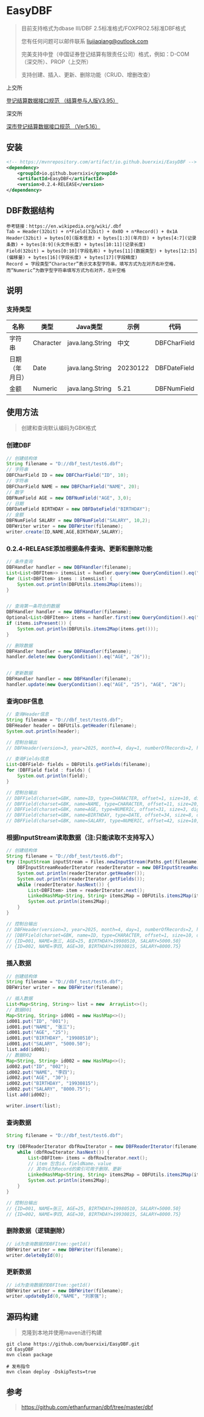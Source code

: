 # EasyDBF
> 目前支持格式为dbase III/DBF 2.5标准格式/FOXPRO2.5标准DBF格式
> 
> 您有任何问题可以邮件联系 liujiaqiang@outlook.com
> 
> 完美支持中登（中国证券登记结算有限责任公司）格式，例如：D-COM（深交所）、PROP（上交所）
> 
> 支持创建、插入、更新、删除功能（CRUD、增删改查）

上交所

[登记结算数据接口规范 （结算参与人版V3.95）](http://www.chinaclear.cn/zdjs/jshsc/202502/143bfe0cd2084f49bedc7f3d5f81788b/files/%E7%99%BB%E8%AE%B0%E7%BB%93%E7%AE%97%E6%95%B0%E6%8D%AE%E6%8E%A5%E5%8F%A3%E8%A7%84%E8%8C%83%EF%BC%88%E7%BB%93%E7%AE%97%E5%8F%82%E4%B8%8E%E4%BA%BA%E7%89%88V3.95%EF%BC%89.pdf)

深交所

[深市登记结算数据接口规范 （Ver5.16）](http://www.chinaclear.cn/zdjs/jszsc/202501/917200e703ea4708b3f6b424ac957fa9/files/%E6%B7%B1%E5%B8%82%E7%99%BB%E8%AE%B0%E7%BB%93%E7%AE%97%E6%95%B0%E6%8D%AE%E6%8E%A5%E5%8F%A3%E8%A7%84%E8%8C%83%EF%BC%88%E7%BB%93%E7%AE%97%E5%8F%82%E4%B8%8E%E4%BA%BA%E7%89%88Ver5.16%EF%BC%89.pdf)


## 安装

```xml
<!-- https://mvnrepository.com/artifact/io.github.buerxixi/EasyDBF -->
<dependency>
    <groupId>io.github.buerxixi</groupId>
    <artifactId>EasyDBF</artifactId>
    <version>0.2.4-RELEASE</version>
</dependency>
```

## DBF数据结构

```
参考链接：https://en.wikipedia.org/wiki/.dbf
Tab = Header(32bit) + n*Field(32bit) + 0x0D + n*Record() + 0x1A
Header(32bit) = bytes[0](版本信息) + bytes[1:3](年月日) + bytes[4:7](记录条数) + bytes[8:9](头文件长度) + bytes[10:11](记录长度)
Field(32bit) = bytes[0:10](字段名称) + bytes[11](数据类型) + bytes[12:15](偏移量) + bytes[16](字段长度) + bytes[17](字段精度)
Record = 字段类型“Character”表示文本型字符串，填写方式为左对齐右补空格，而“Numeric”为数字型字符串填写方式为右对齐，左补空格
```
## 说明
### 支持类型

| 名称           | 类型      | Java类型         | 示例     | 代码           |
| -------------- | --------- | ---------------- | -------- |--------------|
| 字符串         | Character | java.lang.String | 中文     | DBFCharField |
| 日期（年月日） | Date      | java.lang.String | 20230122 | DBFDateField |
| 金额           | Numeric   | java.lang.String | 5.21     | DBFNumField  |

## 使用方法
> 创建和查询默认编码为GBK格式

### 创建DBF

``` java
// 创建结构体
String filename = "D://dbf_test/test6.dbf";
// 字符串
DBFCharField ID = new DBFCharField("ID", 10);
// 字符串
DBFCharField NAME = new DBFCharField("NAME", 20);
// 数字
DBFNumField AGE = new DBFNumField("AGE", 3,0);
// 日期
DBFDateField BIRTHDAY = new DBFDateField("BIRTHDAY");
// 金额
DBFNumField SALARY = new DBFNumField("SALARY", 10,2);
DBFWriter writer = new DBFWriter(filename);
writer.create(ID,NAME,AGE,BIRTHDAY,SALARY);
```

### 0.2.4-RELEASE添加根据条件查询、更新和删除功能
``` java
// 条件查询
DBFHandler handler = new DBFHandler(filename);
List<List<DBFItem>> itemsList = handler.query(new QueryCondition().eq("AGE", "25"));
for (List<DBFItem> items : itemsList) {
    System.out.println(DBFUtils.items2Map(items));
}


// 查询第一条符合的数据
DBFHandler handler = new DBFHandler(filename);
Optional<List<DBFItem>> items = handler.first(new QueryCondition().eq("AGE", "26"));
if (items.isPresent()) {
    System.out.println(DBFUtils.items2Map(items.get()));
}

// 删除数据
DBFHandler handler = new DBFHandler(filename);
handler.delete(new QueryCondition().eq("AGE", "26"));


// 更新数据
DBFHandler handler = new DBFHandler(filename);
handler.update(new QueryCondition().eq("AGE", "25"), "AGE", "26");

```

### 查询DBF信息

``` java
// 查询Header信息
String filename = "D://dbf_test/test6.dbf";
DBFHeader header = DBFUtils.getHeader(filename);
System.out.println(header);

// 控制台输出
// DBFHeader(version=3, year=2025, month=4, day=1, numberOfRecords=2, headerLength=193, recordLength=52, languageDriver=77)

// 查询Fields信息
List<DBFField> fields = DBFUtils.getFields(filename);
for (DBFField field : fields) {
    System.out.println(field);
}

// 控制台输出
// DBFField(charset=GBK, name=ID, type=CHARACTER, offset=1, size=10, digits=0)
// DBFField(charset=GBK, name=NAME, type=CHARACTER, offset=11, size=20, digits=0)
// DBFField(charset=GBK, name=AGE, type=NUMERIC, offset=31, size=3, digits=0)
// DBFField(charset=GBK, name=BIRTHDAY, type=DATE, offset=34, size=8, digits=0)
// DBFField(charset=GBK, name=SALARY, type=NUMERIC, offset=42, size=10, digits=2)

```

### 根据InputStream读取数据（注:只能读取不支持写入）
``` java
// 创建结构体
String filename = "D://dbf_test/test6.dbf";
try (InputStream inputStream = Files.newInputStream(Paths.get(filename))){
    DBFInputStreamReaderIterator readerIterator = new DBFInputStreamReaderIterator(inputStream);
    System.out.println(readerIterator.getHeader());
    System.out.println(readerIterator.getFields());
    while (readerIterator.hasNext()) {
        List<DBFItem> item = readerIterator.next();
        LinkedHashMap<String, String> items2Map = DBFUtils.items2Map(item);
        System.out.println(items2Map);
    }
}

// 控制台输出
// DBFHeader(version=3, year=2025, month=4, day=1, numberOfRecords=2, headerLength=193, recordLength=52, languageDriver=77)
// [DBFField(charset=GBK, name=ID, type=CHARACTER, offset=1, size=10, digits=0), DBFField(charset=GBK, name=NAME, type=CHARACTER, offset=11, size=20, digits=0), DBFField(charset=GBK, name=AGE, type=NUMERIC, offset=31, size=3, digits=0), DBFField(charset=GBK, name=BIRTHDAY, type=DATE, offset=34, size=8, digits=0), DBFField(charset=GBK, name=SALARY, type=NUMERIC, offset=42, size=10, digits=2)]
// {ID=001, NAME=张三, AGE=25, BIRTHDAY=19980510, SALARY=5000.50}
// {ID=002, NAME=李四, AGE=30, BIRTHDAY=19930815, SALARY=8000.75}
```

### 插入数据
``` java
// 创建结构体
String filename = "D://dbf_test/test6.dbf";
DBFWriter writer = new DBFWriter(filename);

// 插入数据
List<Map<String, String>> list = new  ArrayList<>();
// 数据001
Map<String, String> id001 = new HashMap<>();
id001.put("ID", "001");
id001.put("NAME", "张三");
id001.put("AGE", "25");
id001.put("BIRTHDAY", "19980510");
id001.put("SALARY", "5000.50");
list.add(id001);
// 数据002
Map<String, String> id002 = new HashMap<>();
id002.put("ID", "002");
id002.put("NAME", "李四");
id002.put("AGE", "30");
id002.put("BIRTHDAY", "19930815");
id002.put("SALARY", "8000.75");
list.add(id002);

writer.insert(list);
```

### 查询数据
``` java
String filename = "D://dbf_test/test6.dbf";

try (DBFReaderIterator dbfRowIterator = new DBFReaderIterator(filename)) {
    while (dbfRowIterator.hasNext()) {
        List<DBFItem> items = dbfRowIterator.next();
        // item 包含id、fieldName、value
        // 其中id为Record的索引可用于删除、更新
        LinkedHashMap<String, String> items2Map = DBFUtils.items2Map(items);
        System.out.println(items2Map);
    }
}

// 控制台输出
// {ID=001, NAME=张三, AGE=25, BIRTHDAY=19980510, SALARY=5000.50}
// {ID=002, NAME=李四, AGE=30, BIRTHDAY=19930815, SALARY=8000.75}
```


### 删除数据（逻辑删除）
``` java
// id为查询数据的DBFItem::getId()
DBFWriter writer = new DBFWriter(filename);
writer.deleteById(0);
```

### 更新数据
``` java
// id为查询数据的DBFItem::getId()
DBFWriter writer = new DBFWriter(filename);
writer.updateById(0,"NAME", "刘家强");
```

## 源码构建

> 克隆到本地并使用maven进行构建

```shell
git clone https://github.com/buerxixi/EasyDBF.git
cd EasyDBF
mvn clean package
```

```shell
# 发布指令
mvn clean deploy -DskipTests=true
```

## 参考

> https://github.com/ethanfurman/dbf/tree/master/dbf
